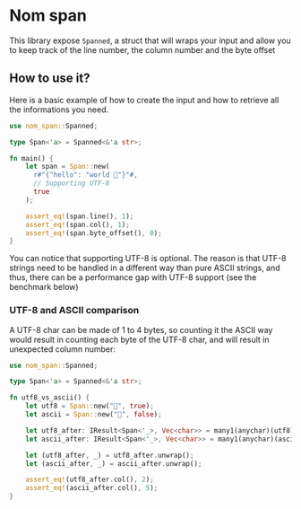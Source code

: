 # Nom span

This library expose `Spanned`, a struct that will wraps your input and allow you to keep track of the line number, the column number and the byte offset

## How to use it?

Here is a basic example of how to create the input and how to retrieve all the informations you need.

```rust
use nom_span::Spanned;

type Span<'a> = Spanned<&'a str>;

fn main() {
    let span = Span::new(
      r#"{"hello": "world 🙌"}"#,
      // Supporting UTF-8
      true
    );

    assert_eq!(span.line(), 1);
    assert_eq!(span.col(), 1);
    assert_eq!(span.byte_offset(), 0);
}
```

You can notice that supporting UTF-8 is optional. The reason is that UTF-8 strings need to be handled in a different way than pure ASCII strings, and thus, there can be a performance gap with UTF-8 support (see the benchmark below)

### UTF-8 and ASCII comparison

A UTF-8 char can be made of 1 to 4 bytes, so counting it the ASCII way would result in counting each byte of the UTF-8 char, and will result in unexpected column number:

```rust
use nom_span::Spanned;

type Span<'a> = Spanned<&'a str>;

fn utf8_vs_ascii() {
    let utf8 = Span::new("🙌", true);
    let ascii = Span::new("🙌", false);

    let utf8_after: IResult<Span<'_>, Vec<char>> = many1(anychar)(utf8);
    let ascii_after: IResult<Span<'_>, Vec<char>> = many1(anychar)(ascii);

    let (utf8_after, _) = utf8_after.unwrap();
    let (ascii_after, _) = ascii_after.unwrap();

    assert_eq!(utf8_after.col(), 2);
    assert_eq!(ascii_after.col(), 5);
}

```
